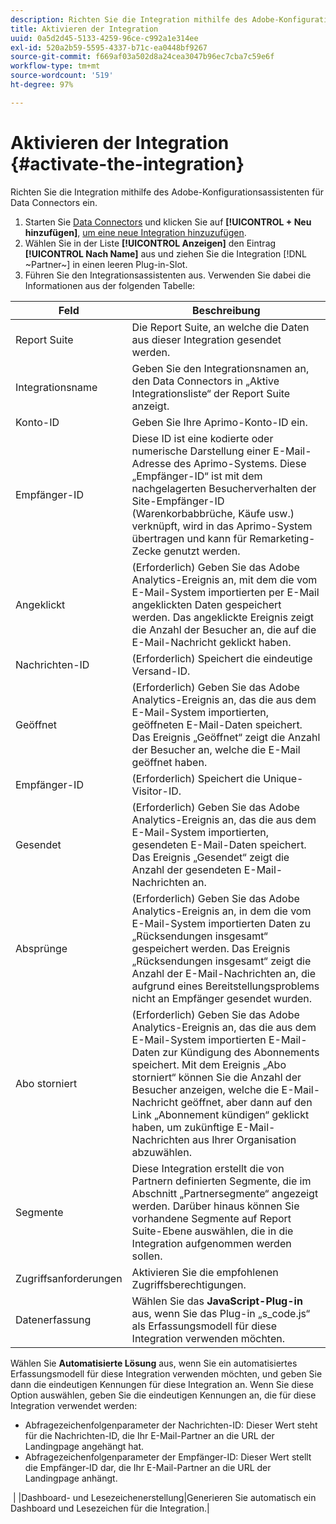 ```yaml
---
description: Richten Sie die Integration mithilfe des Adobe-Konfigurationsassistenten für Data Connectors ein.
title: Aktivieren der Integration
uuid: 0a5d2d45-5133-4259-96ce-c992a1e314ee
exl-id: 520a2b59-5595-4337-b71c-ea0448bf9267
source-git-commit: f669af03a502d8a24cea3047b96ec7cba7c59e6f
workflow-type: tm+mt
source-wordcount: '519'
ht-degree: 97%

---
```


# Aktivieren der Integration {#activate-the-integration}

Richten Sie die Integration mithilfe des Adobe-Konfigurationsassistenten für Data Connectors ein.

1. Starten Sie [Data Connectors](https://experienceleague.adobe.com/docs/analytics/import/dataconnectors/getting-started-data-connectors.html) und klicken Sie auf **[!UICONTROL + Neu hinzufügen]**, [um eine neue Integration hinzuzufügen](https://experienceleague.adobe.com/docs/analytics/import/dataconnectors/getting-started-data-connectors.html).
1. Wählen Sie in der Liste **[!UICONTROL Anzeigen]** den Eintrag **[!UICONTROL Nach Name]** aus und ziehen Sie die Integration [!DNL ~Partner~] in einen leeren Plug-in-Slot.
1. Führen Sie den Integrationsassistenten aus. Verwenden Sie dabei die Informationen aus der folgenden Tabelle:

| Feld | Beschreibung |
|--- |--- |
| Report Suite | Die Report Suite, an welche die Daten aus dieser Integration gesendet werden. |
| Integrationsname | Geben Sie den Integrationsnamen an, den Data Connectors in „Aktive Integrationsliste“ der Report Suite anzeigt. |
| Konto-ID | Geben Sie Ihre Aprimo-Konto-ID ein. |
| Empfänger-ID | Diese ID ist eine kodierte oder numerische Darstellung einer E-Mail-Adresse des Aprimo-Systems. Diese „Empfänger-ID“ ist mit dem nachgelagerten Besucherverhalten der Site-Empfänger-ID (Warenkorbabbrüche, Käufe usw.) verknüpft, wird in das Aprimo-System übertragen und kann für Remarketing-Zecke genutzt werden. |
| Angeklickt | (Erforderlich) Geben Sie das Adobe Analytics-Ereignis an, mit dem die vom E-Mail-System importierten per E-Mail angeklickten Daten gespeichert werden. Das angeklickte Ereignis zeigt die Anzahl der Besucher an, die auf die E-Mail-Nachricht geklickt haben. |
| Nachrichten-ID | (Erforderlich) Speichert die eindeutige Versand-ID. |
| Geöffnet | (Erforderlich) Geben Sie das Adobe Analytics-Ereignis an, das die aus dem E-Mail-System importierten, geöffneten E-Mail-Daten speichert. Das Ereignis „Geöffnet“ zeigt die Anzahl der Besucher an, welche die E-Mail geöffnet haben. |
| Empfänger-ID | (Erforderlich) Speichert die Unique-Visitor-ID. |
| Gesendet | (Erforderlich) Geben Sie das Adobe Analytics-Ereignis an, das die aus dem E-Mail-System importierten, gesendeten E-Mail-Daten speichert. Das Ereignis „Gesendet“ zeigt die Anzahl der gesendeten E-Mail-Nachrichten an. |
| Absprünge | (Erforderlich) Geben Sie das Adobe Analytics-Ereignis an, in dem die vom E-Mail-System importierten Daten zu „Rücksendungen insgesamt“ gespeichert werden. Das Ereignis „Rücksendungen insgesamt“ zeigt die Anzahl der E-Mail-Nachrichten an, die aufgrund eines Bereitstellungsproblems nicht an Empfänger gesendet wurden. |
| Abo storniert | (Erforderlich) Geben Sie das Adobe Analytics-Ereignis an, das die aus dem E-Mail-System importierten E-Mail-Daten zur Kündigung des Abonnements speichert. Mit dem Ereignis „Abo storniert“ können Sie die Anzahl der Besucher anzeigen, welche die E-Mail-Nachricht geöffnet, aber dann auf den Link „Abonnement kündigen“ geklickt haben, um zukünftige E-Mail-Nachrichten aus Ihrer Organisation abzuwählen. |
| Segmente | Diese Integration erstellt die von Partnern definierten Segmente, die im Abschnitt „Partnersegmente“ angezeigt werden. Darüber hinaus können Sie vorhandene Segmente auf Report Suite-Ebene auswählen, die in die Integration aufgenommen werden sollen. |
| Zugriffsanforderungen | Aktivieren Sie die empfohlenen Zugriffsberechtigungen. |
| Datenerfassung | Wählen Sie das **JavaScript-Plug-in** aus, wenn Sie das Plug-in „s_code.js“ als Erfassungsmodell für diese Integration verwenden möchten. |
Wählen Sie **Automatisierte Lösung** aus, wenn Sie ein automatisiertes Erfassungsmodell für diese Integration verwenden möchten, und geben Sie dann die eindeutigen Kennungen für diese Integration an. Wenn Sie diese Option auswählen, geben Sie die eindeutigen Kennungen an, die für diese Integration verwendet werden:
<ul><li>Abfragezeichenfolgenparameter der Nachrichten-ID: Dieser Wert steht für die Nachrichten-ID, die Ihr E-Mail-Partner an die URL der Landingpage angehängt hat.</li>
<li>Abfragezeichenfolgenparameter der Empfänger-ID: Dieser Wert stellt die Empfänger-ID dar, die Ihr E-Mail-Partner an die URL der Landingpage anhängt.</li></ul> |
|Dashboard- und Lesezeichenerstellung|Generieren Sie automatisch ein Dashboard und Lesezeichen für die Integration.|
